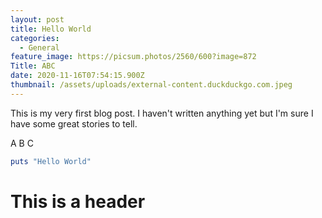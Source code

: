 ```yaml
---
layout: post
title: Hello World
categories:
  - General
feature_image: https://picsum.photos/2560/600?image=872
Title: ABC
date: 2020-11-16T07:54:15.900Z
thumbnail: /assets/uploads/external-content.duckduckgo.com.jpeg
---
```

This is my very first blog post. I haven't written anything yet but I'm sure I have some great stories to tell.

A B C

```ruby
puts "Hello World"
```

# This is a header